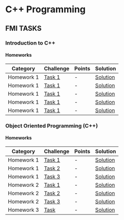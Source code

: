 # C++ Programming 


## FMI TASKS

### Introduction to C++

#### Homeworks

Category| Challenge| Points  | Solution
-------- | -------- | -------- | -------- 
Homework 1| [Task 1](https://github.com/DaniAngelov/Cpp_Programming/blob/master/Homeworks/Homework1.pdf)| - | [Solution](https://github.com/DaniAngelov/Cpp_Programming/blob/master/Homeworks/Homework1/fn62263_d1_1_vc.cpp)
Homework 1| [Task 1](https://github.com/DaniAngelov/Cpp_Programming/blob/master/Homeworks/Homework1.pdf)| - | [Solution](https://github.com/DaniAngelov/Cpp_Programming/blob/master/Homeworks/Homework1/fn62263_d1_2_vc.cpp)
Homework 1| [Task 1](https://github.com/DaniAngelov/Cpp_Programming/blob/master/Homeworks/Homework1.pdf)| - | [Solution](https://github.com/DaniAngelov/Cpp_Programming/blob/master/Homeworks/Homework1/fn62263_d1_3_vc.cpp)
Homework 1| [Task 1](https://github.com/DaniAngelov/Cpp_Programming/blob/master/Homeworks/Homework1.pdf)| - | [Solution](https://github.com/DaniAngelov/Cpp_Programming/blob/master/Homeworks/Homework1/fn62263_d1_4_vc.cpp)
Homework 1| [Task 1](https://github.com/DaniAngelov/Cpp_Programming/blob/master/Homeworks/Homework1.pdf)| - | [Solution](https://github.com/DaniAngelov/Cpp_Programming/blob/master/Homeworks/Homework1/fn62263_d1_5_vc.cpp)




###  Object Oriented Programming  (C++)


#### Homeworks

Category| Challenge| Points  | Solution
-------- | -------- | -------- | -------- 
Homework 1| [Task 1](https://github.com/DaniAngelov/Cpp_Programming/blob/master/Object_Oriented_Programming/Homeworks/Homework_1_SI_2018_2019.pdf)| - | [Solution](https://github.com/DaniAngelov/Cpp_Programming/tree/master/Object_Oriented_Programming/Homeworks/First_Homework/First%20Task)
Homework 1| [Task 2](https://github.com/DaniAngelov/Cpp_Programming/blob/master/Object_Oriented_Programming/Homeworks/Homework_1_SI_2018_2019.pdf)| - | [Solution](https://github.com/DaniAngelov/Cpp_Programming/tree/master/Object_Oriented_Programming/Homeworks/First_Homework/Second%20Task)
Homework 1| [Task 3](https://github.com/DaniAngelov/Cpp_Programming/blob/master/Object_Oriented_Programming/Homeworks/Homework_1_SI_2018_2019.pdf)| - | [Solution](https://github.com/DaniAngelov/Cpp_Programming/tree/master/Object_Oriented_Programming/Homeworks/First_Homework/Third%20Task)
Homework 2| [Task 1](https://github.com/DaniAngelov/Cpp_Programming/blob/master/Object_Oriented_Programming/Homeworks/Homework_2_SI_2018_2019.pdf)| - | [Solution](https://github.com/DaniAngelov/Cpp_Programming/tree/master/Object_Oriented_Programming/Homeworks/Second_Homework/First%20Task)
Homework 2| [Task 2](https://github.com/DaniAngelov/Cpp_Programming/blob/master/Object_Oriented_Programming/Homeworks/Homework_2_SI_2018_2019.pdf)| - | [Solution](https://github.com/DaniAngelov/Cpp_Programming/tree/master/Object_Oriented_Programming/Homeworks/Second_Homework/Second%20Task)
Homework 2| [Task 3](https://github.com/DaniAngelov/Cpp_Programming/blob/master/Object_Oriented_Programming/Homeworks/Homework_2_SI_2018_2019.pdf)| - | [Solution](https://github.com/DaniAngelov/Cpp_Programming/tree/master/Object_Oriented_Programming/Homeworks/Second_Homework/Third%20task)
Homework 3| [Task](https://github.com/DaniAngelov/Cpp_Programming/blob/master/Object_Oriented_Programming/Homeworks/Homework_3_SI_2018_2019.pdf)| - | [Solution](https://github.com/DaniAngelov/Cpp_Programming/tree/master/Object_Oriented_Programming/Homeworks/Third_Homework)
